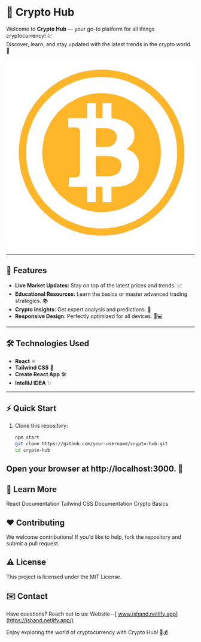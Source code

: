 # 🌟 Crypto Hub

Welcome to **Crypto Hub** — your go-to platform for all things cryptocurrency! 💹  
Discover, learn, and stay updated with the latest trends in the crypto world. 🚀

![Crypto Banner](./public/image.png)

---

## 🚀 Features

- **Live Market Updates**: Stay on top of the latest prices and trends. 📈  
- **Educational Resources**: Learn the basics or master advanced trading strategies. 📚  
- **Crypto Insights**: Get expert analysis and predictions. 🧠  
- **Responsive Design**: Perfectly optimized for all devices. 📱💻

---

## 🛠️ Technologies Used

- **React** ⚛️  
- **Tailwind CSS** 🎨  
- **Create React App** 🛠️  
- **IntelliJ IDEA** ✨  

---

## ⚡ Quick Start  

1. Clone this repository:  
   ```bash
   npm start
   git clone https://github.com/your-username/crypto-hub.git
   cd crypto-hub

## Open your browser at http://localhost:3000. 🎉

 ## 📖 Learn More
React Documentation
Tailwind CSS Documentation
Crypto Basics

## ❤️ Contributing
We welcome contributions! If you'd like to help, fork the repository and submit a pull request.

## ⚠️ License
This project is licensed under the MIT License.

 ## ✉️ Contact
Have questions? Reach out to us:
Website--[ www.ishand.netlify.app](https://ishand.netlify.app/)


Enjoy exploring the world of cryptocurrency with Crypto Hub! 🚀💰
